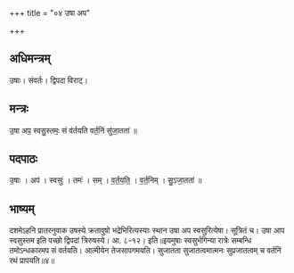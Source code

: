 +++
title = "०४ उषा अप"

+++
## अधिमन्त्रम्
उषाः। संवर्तः। द्विपदा विराट्।

## मन्त्रः
उ॒षा अप॒ स्वसु॒स्तमः॒ सं व॑र्तयति वर्त॒निं सु॑जा॒तता॑ ॥

## पदपाठः
उ॒षाः । अप॑ । स्वसुः॑ । तमः॑ । सम् । व॒र्त॒य॒ति॒ । व॒र्त॒निम् । सु॒ऽजा॒तता॑ ॥

## भाष्यम्
दशमेऽहनि प्रातरनुवाक उषस्ये क्रतावुषो भद्रेभिरित्यस्याः स्थान उषा अप स्वसुरित्येषा। सूत्रितं च। उषा आप स्वसुस्तम इति पच्छो द्विपदां त्रिरुषस्ये। आ. ८-१२। इति॥इयमुषाः स्वसुर्भगिन्या रात्रेः सम्बन्धि तमोऽन्धकारमप सं वर्तयति। आत्मीयेन तेजसापगमयति। सुजातता सुजातत्वमात्मनः सुप्रजातत्वम् च वर्तनिं रथं प्रापयति॥४॥